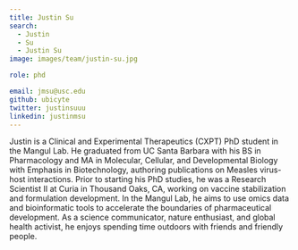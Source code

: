 ```yaml
---
title: Justin Su
search:
  - Justin
  - Su
  - Justin Su
image: images/team/justin-su.jpg

role: phd

email: jmsu@usc.edu
github: ubicyte
twitter: justinsuuu
linkedin: justinmsu
---
```


Justin is a Clinical and Experimental Therapeutics (CXPT) PhD student in the Mangul Lab. He graduated from UC Santa Barbara with his BS in Pharmacology and MA in Molecular, Cellular, and Developmental Biology with Emphasis in Biotechnology, authoring publications on Measles virus-host interactions. Prior to starting his PhD studies, he was a Research Scientist II at Curia in Thousand Oaks, CA, working on vaccine stabilization and formulation development. In the Mangul Lab, he aims to use omics data and bioinformatic tools to accelerate the boundaries of pharmaceutical development. As a science communicator, nature enthusiast, and global health activist, he enjoys spending time outdoors with friends and friendly people.
